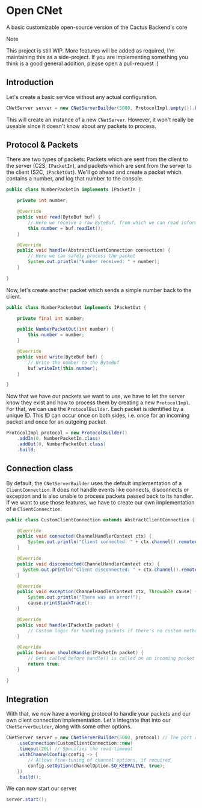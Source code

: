 # Open CNet
A basic customizable open-source version of the Cactus Backend's core

> [!NOTE]
> This project is still WIP. More features will be added as required, I'm maintaining this as a side-project.
> If you are implementing something you think is a good general addition, please open a pull-request :)

## Introduction
Let's create a basic service without any actual configuration.
```java
CNetServer server = new CNetServerBuilder(5000, ProtocolImpl.empty()).build();
```
This will create an instance of a new `CNetServer`. However, it won't really be useable since it doesn't know about any packets to process.

## Protocol & Packets
There are two types of packets: Packets which are sent from the client to the server (C2S, `IPacketIn`), and packets which are sent from the server to the client (S2C, `IPacketOut`).
We'll go ahead and create a packet which contains a number, and log that number to the console.
```java
public class NumberPacketIn implements IPacketIn {

    private int number;

    @Override
    public void read(ByteBuf buf) {
        // Here we receive a raw ByteBuf, from which we can read information contained in this packet.
        this.number = buf.readInt();
    }

    @Override
    public void handle(AbstractClientConnection connection) {
        // Here we can safely process the packet
        System.out.println("Number received: " + number);
    }
    
}
```

Now, let's create another packet which sends a simple number back to the client.
```java
public class NumberPacketOut implements IPacketOut {

    private final int number;

    public NumberPacketOut(int number) {
        this.number = number;
    }

    @Override
    public void write(ByteBuf buf) {
        // Write the number to the ByteBuf
        buf.writeInt(this.number);
    }

}
```

Now that we have our packets we want to use, we have to let the server know they exist and how to process them by creating a new `ProtocolImpl`. For that, we can use the `ProtocolBuilder`.
Each packet is identified by a unique ID. This ID can occur once on both sides, i.e. once for an incoming packet and once for an outgoing packet.
```java
ProtocolImpl protocol = new ProtocolBuilder()
    .addIn(0, NumberPacketIn.class)
    .addOut(0, NumberPacketOut.class)
    .build;
```

## Connection class
By default, the `CNetServerBuilder` uses the default implementation of a `ClientConnection`. It does not handle events like connects, disconnects or exception and is also unable to process packets passed back to its handler. If we want to use those features, we have to create our own implementation of a `ClientConnection`.
```java
public class CustomClientConnection extends AbstractClientConnection {

    @Override
    public void connected(ChannelHandlerContext ctx) {
        System.out.println("Client connected: " + ctx.channel().remoteAddress());
    }

    @Override
    public void disconnected(ChannelHandlerContext ctx) {
      System.out.println("Client disconnected: " + ctx.channel().remoteAddress());
    }

    @Override
    public void exception(ChannelHandlerContext ctx, Throwable cause) {
        System.out.println("There was an error!");
        cause.printStackTrace();
    }

    @Override
    public void handle(IPacketIn packet) {
        // Custom logic for handling packets if there's no custom method implemented for that packet type
    }

    @Override
    public boolean shouldHandle(IPacketIn packet) {
        // Gets called before handle() is called on an incoming packet and can be used for restrictions.
        return true;
    }

}
```

## Integration
With that, we now have a working protocol to handle your packets and our own client connection implementation. Let's integrate that into our `CNetServerBuilder`, along with some other options.
```java
CNetServer server = new CNetServerBuilder(5000, protocol) // The port we want to start the server on and our protocol
    .useConnection(CustomClientConnection::new)
    .timeout(20L) // Specifies the read-timeout
    .withChannelConfig(config -> {
        // Allows fine-tuning of channel options, if required
        config.setOption(ChannelOption.SO_KEEPALIVE, true);
    })
    .build();
```

We can now start our server
```java
server.start();
```
